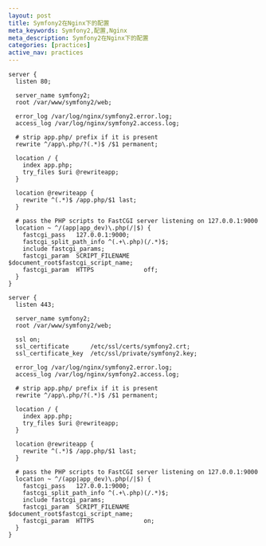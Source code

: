 ```yaml
---
layout: post
title: Symfony2在Nginx下的配置
meta_keywords: Symfony2,配置,Nginx
meta_description: Symfony2在Nginx下的配置
categories: [practices]
active_nav: practices
---
```


    server {
      listen 80;
     
      server_name symfony2;
      root /var/www/symfony2/web;
     
      error_log /var/log/nginx/symfony2.error.log;
      access_log /var/log/nginx/symfony2.access.log;
     
      # strip app.php/ prefix if it is present
      rewrite ^/app\.php/?(.*)$ /$1 permanent;
     
      location / {
        index app.php;
        try_files $uri @rewriteapp;
      }
     
      location @rewriteapp {
        rewrite ^(.*)$ /app.php/$1 last;
      }
     
      # pass the PHP scripts to FastCGI server listening on 127.0.0.1:9000
      location ~ ^/(app|app_dev)\.php(/|$) {
        fastcgi_pass   127.0.0.1:9000;
        fastcgi_split_path_info ^(.+\.php)(/.*)$;
        include fastcgi_params;
        fastcgi_param  SCRIPT_FILENAME    $document_root$fastcgi_script_name;
        fastcgi_param  HTTPS              off;
      }
    }
     
    server {
      listen 443;
     
      server_name symfony2;
      root /var/www/symfony2/web;
     
      ssl on;
      ssl_certificate      /etc/ssl/certs/symfony2.crt;
      ssl_certificate_key  /etc/ssl/private/symfony2.key;
     
      error_log /var/log/nginx/symfony2.error.log;
      access_log /var/log/nginx/symfony2.access.log;
     
      # strip app.php/ prefix if it is present
      rewrite ^/app\.php/?(.*)$ /$1 permanent;
     
      location / {
        index app.php;
        try_files $uri @rewriteapp;
      }
     
      location @rewriteapp {
        rewrite ^(.*)$ /app.php/$1 last;
      }
     
      # pass the PHP scripts to FastCGI server listening on 127.0.0.1:9000
      location ~ ^/(app|app_dev)\.php(/|$) {
        fastcgi_pass   127.0.0.1:9000;
        fastcgi_split_path_info ^(.+\.php)(/.*)$;
        include fastcgi_params;
        fastcgi_param  SCRIPT_FILENAME    $document_root$fastcgi_script_name;
        fastcgi_param  HTTPS              on;
      }
    }

